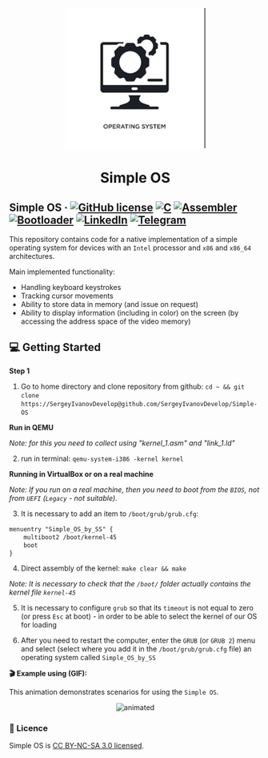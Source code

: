 <p align="center">
  <a href="https://github.com/SergeyIvanovDevelop/Simple-OS">
    <img alt="Simple-OS" src="./resources/logo.png" width="280" height="280" />
  </a>
</p>
<h1 align="center">
  Simple OS
</h1>

## Simple OS &middot; [![GitHub license](https://img.shields.io/badge/license-CC%20BY--NC--SA%203.0-blue)](./LICENSE) [![C](https://img.shields.io/badge/language-C-yellow)](https://www.iso.org/standard/74528.html) [![Assembler](https://img.shields.io/badge/assembler-NASM-9cf)](https://www.nasm.us/) [![Bootloader](https://img.shields.io/badge/bootloader-GRUB%2FGRUB2-lightgrey)](https://www.gnu.org/software/grub/) [![LinkedIn](https://img.shields.io/badge/linkedin-Sergey%20Ivanov-blue)](https://www.linkedin.com/in/sergey-ivanov-33413823a/) [![Telegram](https://img.shields.io/badge/telegram-%40SergeyIvanov__dev-blueviolet)](https://t.me/SergeyIvanov_dev) ##

This repository contains code for a native implementation of a simple operating system for devices with an `Intel` processor and `x86` and `x86_64` architectures.

Main implemented functionality:
- Handling keyboard keystrokes
- Tracking cursor movements
- Ability to store data in memory (and issue on request)
- Ability to display information (including in color) on the screen (by accessing the address space of the video memory)


## :computer: Getting Started  ##

**Step 1**

1. Go to home directory and clone repository from github: `cd ~ && git clone https://SergeyIvanovDevelop@github.com/SergeyIvanovDevelop/Simple-OS`

**Run in QEMU**<br>

_Note: for this you need to collect using "kernel_1.asm" and "link_1.ld"_

2. run in terminal: `qemu-system-i386 -kernel kernel`

**Running in VirtualBox or on a real machine**<br>

_Note: If you run on a real machine, then you need to boot from the `BIOS`, not from `UEFI` (`Legacy` - not suitable)._

3. It is necessary to add an item to `/boot/grub/grub.cfg`:<br>

```
menuentry "Simple_OS_by_SS" {
	multiboot2 /boot/kernel-45
	boot
}
```

4. Direct assembly of the kernel: `make clear && make`

_Note: It is necessary to check that the `/boot/` folder actually contains the kernel file `kernel-45`_

5. It is necessary to configure `grub` so that its `timeout` is not equal to zero (or press `Esc` at boot) - in order to be able to select the kernel of our OS for loading

6. After you need to restart the computer, enter the `GRUB` (or `GRUB 2`) menu and select (select where you add it in the `/boot/grub/grub.cfg` file) an operating system called `Simple_OS_by_SS`

**:clapper: Example using (GIF):**<br>

This animation demonstrates scenarios for using the `Simple OS`.<br>
<p align="center">
  <img src="./resources/Simple-OS.gif" alt="animated" />
</p>

### :bookmark_tabs: Licence ###
Simple OS is [CC BY-NC-SA 3.0 licensed](./LICENSE).
